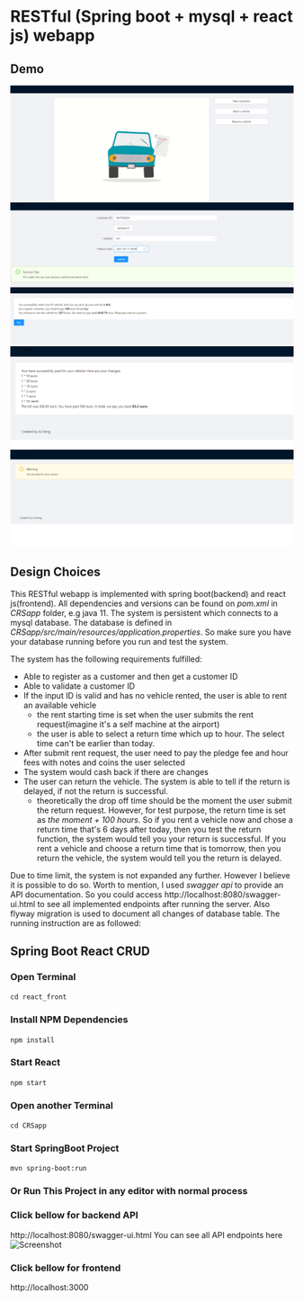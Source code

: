 # RESTful (Spring boot + mysql + react js) webapp
## Demo
![Screenshot](Capture1.PNG)
![Screenshot](Capture2.PNG)
![Screenshot](Capture4.PNG)
![Screenshot](Capture3.PNG)
![Screenshot](Capture5.PNG)

## Design Choices
This RESTful webapp is implemented with spring boot(backend)
and react js(frontend). All dependencies and versions can be 
found on _pom.xml_ in _CRSapp_ folder, e.g java 11. The system is persistent which
connects to a mysql database. The database is defined
in _CRSapp/src/main/resources/application.properties_. So make sure
you have your database running before you run and test the system.

The system has the following requirements fulfilled:
* Able to register as a customer and then get a customer ID
* Able to validate a customer ID
* If the input ID is valid and has no vehicle rented, the user
is able to rent an available vehicle
  * the rent starting time is set when the user submits the rent
    request(imagine it's a self machine at the airport)
  * the user is able to select a return time which up to hour. 
    The select time can't be earlier than today.
* After submit rent request, the user need to pay the pledge fee
and hour fees with notes and coins the user selected
* The system would cash back if there are changes
* The user can return the vehicle. The system is able to tell
if the return is delayed, if not the return is successful.
  * theoretically the drop off time should be the moment the user
    submit the return request. However, for test purpose, the return
    time is set as _the moment + 100 hours_. So if you rent a vehicle now
    and chose a return time that's 6 days after today, then you test the return 
    function, the system would tell you your return is successful.
    If you rent a vehicle and choose a return time that is tomorrow, then 
    you return the vehicle, the system would tell you the return is delayed.
    
Due to time limit, the system is not expanded any further. However I believe it 
is possible to do so. Worth to mention, I used _swagger api_ to provide an API
documentation. So you could access http://localhost:8080/swagger-ui.html to see
all implemented endpoints after running the server. Also flyway migration is used
to document all changes of database table.
The running instruction are as followed:
## Spring Boot React CRUD
### Open Terminal
```cd react_front```
### Install NPM Dependencies 
```npm install```
### Start React 
```npm start```


### Open another Terminal
```cd CRSapp```
### Start SpringBoot Project 
```mvn spring-boot:run```
### Or Run This Project in any editor with normal process 

### Click bellow for backend API
http://localhost:8080/swagger-ui.html
You can see all API endpoints here
![Screenshot](Capture6.PNG)

### Click bellow for frontend
http://localhost:3000
